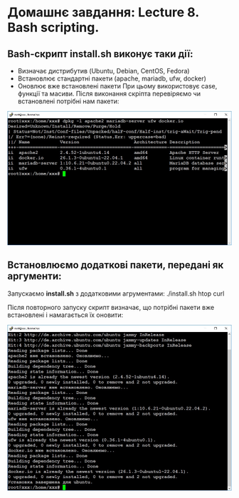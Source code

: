 # Домашнє завдання: Lecture 8. Bash scripting.

## Bash-скрипт install.sh виконує таки дії:
- Визначає дистрибутив (Ubuntu, Debian, CentOS, Fedora)
- Встановлює стандартні пакети (apache, mariadb, ufw, docker)
- Оновлює вже встановлені пакети
При цьому використовує case, функції та масиви. Після виконання скріпта перевіряємо чи встановлені потрібні нам пакети:

![001](001.jpg)

## Встановлюємо додаткові пакети, передані як аргументи:
Запускаємо **install.sh** з додатковими агрументами:
./install.sh htop curl

Після повторного запуску скрипт визначає, що потрібні пакети вже встановлені і намагається їх оновити:

![002](002.jpg)
